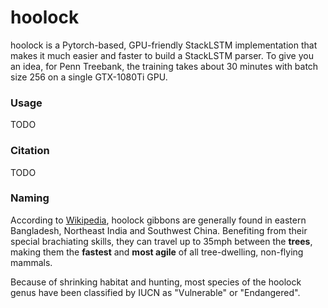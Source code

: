 # hoolock

hoolock is a Pytorch-based, GPU-friendly StackLSTM implementation that makes it much easier and faster to build a StackLSTM parser. To give you an idea, for Penn Treebank, the training takes about 30 minutes with batch size 256 on a single GTX-1080Ti GPU.

### Usage

TODO

### Citation

TODO

### Naming

According to [Wikipedia](https://en.wikipedia.org/wiki/Hoolock_gibbon), hoolock gibbons are generally found in eastern Bangladesh, Northeast India and Southwest China. Benefiting from their special brachiating skills, they can travel up to 35mph between the **trees**, making them the **fastest** and **most agile** of all tree-dwelling, non-flying mammals.

Because of shrinking habitat and hunting, most species of the hoolock genus have been classified by IUCN as "Vulnerable" or "Endangered".
